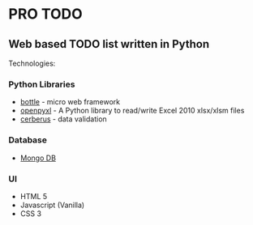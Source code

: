 # PRO TODO

## Web based TODO list written in Python

Technologies:

### Python Libraries
- [bottle](https://bottlepy.org/docs/dev/) - micro web framework
- [openpyxl](https://openpyxl.readthedocs.io/en/stable/) - A Python library to read/write Excel 2010 xlsx/xlsm files
- [cerberus](http://docs.python-cerberus.org/en/stable/) - data validation

### Database

- [Mongo DB](https://www.mongodb.com/)

### UI

- HTML 5
- Javascript (Vanilla)
- CSS 3